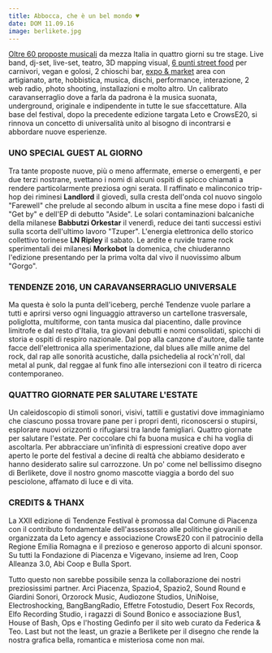 ```yaml
---
title: Abbocca, che è un bel mondo ♥
date: DOM 11.09.16
image: berlikete.jpg
---
```


[Oltre 60 proposte musicali](lineup.html) da mezza Italia in quattro giorni su tre stage. Live band, dj-set, live-set, teatro, 3D mapping visual, [6 punti street food](extra.html) per carnivori, vegan e golosi, 2 chioschi bar, [expo & market](expo.html) area con artigianato, arte, hobbistica, musica, dischi, performance, interazione, 2 web radio, photo shooting, installazioni e molto altro. Un calibrato caravanserraglio dove a farla da padrona è la musica suonata, underground, originale e indipendente in tutte le sue sfaccettature. Alla base del festival, dopo la precedente edizione targata Leto e CrowsE20, si rinnova un concetto di universalità unito al bisogno di incontrarsi e abbordare nuove esperienze.

### UNO SPECIAL GUEST AL GIORNO

Tra tante proposte nuove, più o meno affermate, emerse o emergenti, e per due terzi nostrane, svettano i nomi di alcuni ospiti di spicco chiamati a rendere particolarmente preziosa ogni serata. Il raffinato e malinconico trip-hop dei riminesi
**Landlord** il giovedì, sulla cresta dell'onda col nuovo singolo "Farewell" che prelude al secondo album in uscita a fine mese dopo i fasti di "Get by" e dell'EP di debutto "Aside". Le solari contaminazioni balcaniche della milanese **Babbutzi Orkestar** il venerdì, reduce dei tanti successi estivi sulla scorta dell'ultimo lavoro "Tzuper". L'energia elettronica dello storico collettivo torinese
**LN Ripley** il sabato. Le ardite e ruvide trame rock sperimentali dei milanesi **Morkobot** la domenica, che chiuderanno l'edizione presentando per la prima volta dal vivo il nuovissimo album "Gorgo".

### TENDENZE 2016, UN CARAVANSERRAGLIO UNIVERSALE

Ma questa è solo la punta dell'iceberg, perché Tendenze vuole parlare a tutti e aprirsi verso ogni linguaggio attraverso un cartellone trasversale, poliglotta, multiforme, con tanta musica dal piacentino, dalle province limitrofe e dal resto d'Italia, tra giovani debutti e nomi consolidati, spicchi di storia e ospiti di respiro nazionale. Dal pop alla canzone d'autore, dalle tante facce dell'elettronica alla sperimentazione, dal blues alle mille anime del rock, dal rap alle sonorità acustiche, dalla psichedelia al rock'n'roll, dal metal al punk, dal reggae al funk fino alle intersezioni con il teatro di ricerca contemporaneo.

### QUATTRO GIORNATE PER SALUTARE L'ESTATE

Un caleidoscopio di stimoli sonori, visivi, tattili e gustativi dove immaginiamo che ciascuno possa trovare pane per i propri denti, riconoscersi o stupirsi, esplorare nuovi orizzonti o rifugiarsi tra lande famigliari. Quattro giornate per salutare l'estate. Per coccolare chi fa buona musica e chi ha voglia di ascoltarla. Per abbracciare un'infinità di espressioni creative dopo aver aperto le porte del festival a decine di realtà che abbiamo desiderato e hanno desiderato salire sul carrozzone. Un po' come nel bellissimo disegno di Berlikete, dove il nostro gnomo mascotte viaggia a bordo del suo pesciolone, affamato di luce e di vita.

### CREDITS & THANX

La XXII edizione di Tendenze Festival è promossa dal Comune di Piacenza con il contributo fondamentale dell'assessorato alle politiche giovanili e organizzata da Leto agency e associazione CrowsE20 con il patrocinio della Regione Emilia Romagna e il prezioso e generoso apporto di alcuni sponsor. Su tutti la Fondazione di Piacenza e Vigevano, insieme ad Iren, Coop Alleanza 3.0, Abi Coop e Bulla Sport.

Tutto questo non sarebbe possibile senza la collaborazione dei nostri preziosissimi partner. Arci Piacenza, Spazio4, Spazio2, Sound Round e Giardini Sonori, Orzorock Music, Audiozone Studios, UniNoise, Electroshocking, BangBangRadio, Effetre Fotostudio, Desert Fox Records, Elfo Recording Studio, i ragazzi di Sound Bonico e associazione Bus1, House of Bash, Ops e l'hosting Gedinfo per il sito web curato da Federica & Teo. Last but not the least, un grazie a Berlikete per il disegno che rende la nostra grafica bella, romantica e misteriosa come non mai.
